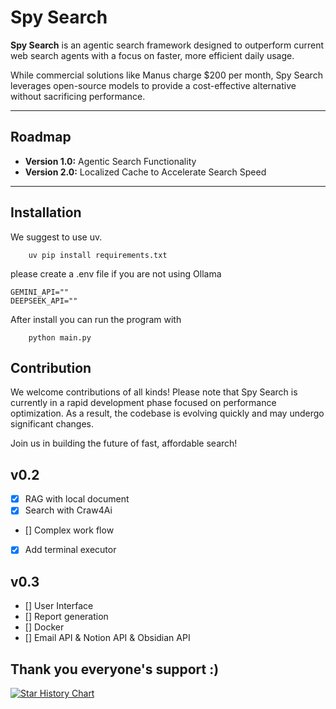 # Spy Search

**Spy Search** is an agentic search framework designed to outperform current web search agents with a focus on faster, more efficient daily usage.

While commercial solutions like Manus charge $200 per month, Spy Search leverages open-source models to provide a cost-effective alternative without sacrificing performance.

---

## Roadmap

- **Version 1.0:** Agentic Search Functionality  
- **Version 2.0:** Localized Cache to Accelerate Search Speed  

---

## Installation

We suggest to use uv.
```shell
    uv pip install requirements.txt
```

please create a .env file if you are not using Ollama
```
GEMINI_API=""
DEEPSEEK_API=""
```

After install you can run the program with 
```shell
    python main.py
```

## Contribution

We welcome contributions of all kinds! Please note that Spy Search is currently in a rapid development phase focused on performance optimization. As a result, the codebase is evolving quickly and may undergo significant changes.

Join us in building the future of fast, affordable search!

## v0.2 
- [x] RAG with local document
- [x] Search with Craw4Ai
- [] Complex work flow
- [x] Add terminal executor

## v0.3 
- [] User Interface
- [] Report generation
- [] Docker
- [] Email API & Notion API & Obsidian API


## Thank you everyone's support :) 
[![Star History Chart](https://api.star-history.com/svg?repos=JasonHonKL/spy-search&type=Date)](https://star-history.com/#JasonHonKL/spy-search&Date)
